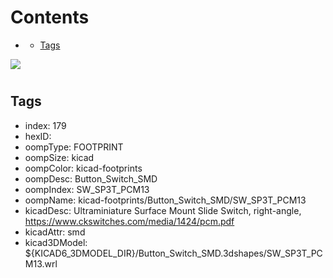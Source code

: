 



Contents
========

* [](#)
	* [Tags](#tags)
  
![][im]
# 

## Tags

- index: 179
- hexID: 
- oompType: FOOTPRINT
- oompSize: kicad
- oompColor: kicad-footprints
- oompDesc: Button_Switch_SMD
- oompIndex: SW_SP3T_PCM13
- oompName: kicad-footprints/Button_Switch_SMD/SW_SP3T_PCM13
- kicadDesc: Ultraminiature Surface Mount Slide Switch, right-angle, https://www.ckswitches.com/media/1424/pcm.pdf
- kicadAttr: smd
- kicad3DModel: ${KICAD6_3DMODEL_DIR}/Button_Switch_SMD.3dshapes/SW_SP3T_PCM13.wrl



[im]: image.png
